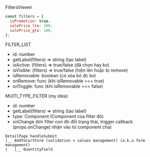 FiltersViewer

```js
const filters = {
  isPromotion: true,
  salePrice_lte: 100,
  salePrice_gte: 100,
};
```

FILTER_LIST

- id: number
- getLabel(filters) => string (tạo label)
- isActive: (filters) => true/false (đã chọn hay ko)
- isVisible: (filters) => true/false (hiện lên hoặc bị remove)
- isRemovable: boolean (có xóa bỏ đc ko)
- onRemove: func (khi isRemovable === true)
- onToggle: func (khi isRemovable === false)

MUlTI_TYPE_FILTER (my idea)

- id: number
- getLabel(filters) => string (tạo label)
- type: Component (Component của filter đó)
- onChange (khi filter con đó đổi trạng thái, trigger callback (props.onChange) nhận vào từ component cha)

```
DetailPage handleSubmit
|__ AddToCartForm (validation + values management) (a.k.a form management)
|   |__ QuantityField
```
